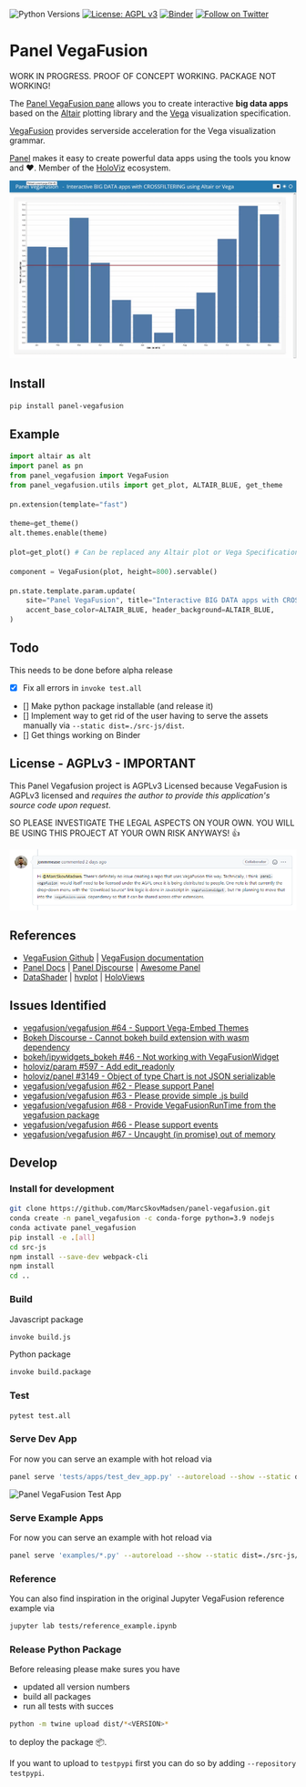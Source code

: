 ![Python Versions](https://img.shields.io/badge/python-3.7%20%7C%203.8%20%7C%203.9-blue) [![License: AGPL v3](https://img.shields.io/badge/License-AGPL_v3-blue.svg)](https://www.gnu.org/licenses/agpl-3.0) [![Binder](https://mybinder.org/badge_logo.svg)](https://mybinder.org/v2/gh/MarcSkovMadsen/panel-vegafusion/HEAD?urlpath=lab) [![Follow on Twitter](https://img.shields.io/twitter/follow/MarcSkovMadsen.svg?style=social)](https://twitter.com/MarcSkovMadsen)

# Panel VegaFusion

WORK IN PROGRESS. PROOF OF CONCEPT WORKING. PACKAGE NOT WORKING!

The [Panel VegaFusion pane](https://github.com/marcskovmadsen/panel-vegafusion) allows you to create interactive **big data apps** based on the
[Altair](https://altair-viz.github.io/index.html)
plotting library and the [Vega](https://vega.github.io/vega/) visualization specification.

[VegaFusion](https://github.com/vegafusion/vegafusion) provides serverside acceleration for the
Vega visualization grammar.

[Panel](https://panel.holoviz.org/) makes it easy to create powerful  data apps using the tools you know and ❤️. Member of the [HoloViz](https://holoviz.org/) ecosystem.

![Reference Example](https://raw.githubusercontent.com/MarcSkovMadsen/panel-vegafusion/main/assets/panel-vegafusion.gif)

## Install

```bash
pip install panel-vegafusion
```

## Example

```python
import altair as alt
import panel as pn
from panel_vegafusion import VegaFusion
from panel_vegafusion.utils import get_plot, ALTAIR_BLUE, get_theme

pn.extension(template="fast")

theme=get_theme()
alt.themes.enable(theme)

plot=get_plot() # Can be replaced any Altair plot or Vega Specification

component = VegaFusion(plot, height=800).servable()

pn.state.template.param.update(
    site="Panel VegaFusion", title="Interactive BIG DATA apps with CROSSFILTERING for Altair and Vega",
    accent_base_color=ALTAIR_BLUE, header_background=ALTAIR_BLUE,
)
```

## Todo

This needs to be done before alpha release

- [x] Fix all errors in `invoke test.all`
- [] Make python package installable (and release it)
- [] Implement way to get rid of the user having to serve the assets manually via
`--static dist=./src-js/dist`.
- [] Get things working on Binder

## License - AGPLv3 - IMPORTANT

This Panel Vegafusion project is AGPLv3 Licensed because VegaFusion is AGPLv3 licensed and *requires the
author to provide this application's source code upon request*.

SO PLEASE INVESTIGATE THE LEGAL ASPECTS ON YOUR OWN. YOU WILL BE USING THIS PROJECT AT YOUR OWN RISK ANYWAYS! 👍

[![Legal Statement](https://raw.githubusercontent.com/MarcSkovMadsen/panel-vegafusion/main/assets/legal-statement.png)]((https://github.com/vegafusion/vegafusion/issues/62#issuecomment-1024403557))

## References

- [VegaFusion Github](https://github.com/vegafusion/vegafusion) | [VegaFusion documentation](https://vegafusion.io/)
- [Panel Docs](https://panel.holoviz.org/) | [Panel Discourse](https://discourse.holoviz.org/) | [Awesome Panel](https://awesome-panel.org/)
- [DataShader](https://datashader.org/) | [hvplot](https://hvplot.holoviz.org/) | [HoloViews](https://holoviews.org/)

## Issues Identified

- [vegafusion/vegafusion #64 - Support Vega-Embed Themes](https://github.com/vegafusion/vegafusion/issues/64)
- [Bokeh Discourse - Cannot bokeh build extension with wasm dependency](https://discourse.bokeh.org/t/how-do-i-build-bokeh-extension-with-wasm-depencency/8842)
- [bokeh/ipywidgets_bokeh #46 - Not working with VegaFusionWidget](https://github.com/bokeh/ipywidgets_bokeh/issues/46)
- [holoviz/param #597 - Add edit_readonly](https://github.com/holoviz/param/issues/597)
- [holoviz/panel #3149 - Object of type Chart is not JSON serializable](https://github.com/holoviz/panel/issues/3149)
- [vegafusion/vegafusion #62 - Please support Panel](https://github.com/vegafusion/vegafusion/issues/62)
- [vegafusion/vegafusion #63 - Please provide simple .js build](https://github.com/vegafusion/vegafusion/issues/63)
- [vegafusion/vegafusion #68 - Provide VegaFusionRunTime from the vegafusion package](https://github.com/vegafusion/vegafusion/issues/68)
- [vegafusion/vegafusion #66 - Please support events](https://github.com/vegafusion/vegafusion/issues/66)
- [vegafusion/vegafusion #67 - Uncaught (in promise) out of memory](https://github.com/vegafusion/vegafusion/issues/67)

## Develop

### Install for development

```bash
git clone https://github.com/MarcSkovMadsen/panel-vegafusion.git
conda create -n panel_vegafusion -c conda-forge python=3.9 nodejs
conda activate panel_vegafusion
pip install -e .[all]
cd src-js
npm install --save-dev webpack-cli
npm install
cd ..
```

### Build

Javascript package

```bash
invoke build.js
```

Python package

```bash
invoke build.package
```

### Test

```bash
pytest test.all
```

### Serve Dev App

For now you can serve an example with hot reload via

```bash
panel serve 'tests/apps/test_dev_app.py' --autoreload --show --static dist=./src-js/dist
```

![Panel VegaFusion Test App](https://raw.githubusercontent.com/MarcSkovMadsen/panel-vegafusion/main/assets/panel-vegafusion-dev-test.gif)

### Serve Example Apps

For now you can serve an example with hot reload via

```bash
panel serve 'examples/*.py' --autoreload --show --static dist=./src-js/dist
```

### Reference

You can also find inspiration in the original Jupyter VegaFusion reference example via

```bash
jupyter lab tests/reference_example.ipynb
```

### Release Python Package

Before releasing please make sures you have

- updated all version numbers
- build all packages
- run all tests with succes

```bash
python -m twine upload dist/*<VERSION>*
```

to deploy the package 📦.

If you want to upload to `testpypi` first you can do so by adding `--repository testpypi`.
